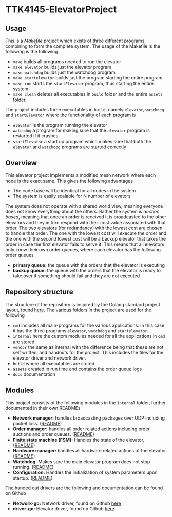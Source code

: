 # TTK4145-ElevatorProject

## Usage

This is a *Makefile* project which exists of three different programs, combining
to form the complete system. The usage of the Makefile is the following is 
the following

* `make` builds all programs needed to run the elevator
* `make elevator` builds just the elevator program
* `make watchdog` builds just the watchdog program
* `make startelevator` builds just the program starting the entire program
* `make run` starts the `startElevator` program, thus starting the entire 
system
* `make clean` deletes all executables in `build` folder and the entire `assets` 
folder.

The project includes three executables in `build`, namely `elevator`, `watchdog`
and `startElevator` where the functionality of each program is

* `elevator` is the program running the elevator
* `watchdog` a program for making sure that the `elevator` program is restarted
if it crashes
* `startElevator` a start up program which makes sure that both the `elevator`
and `watchdog` programs are started correctly

## Overview

This elevator project implements a modified mesh network where each node is 
the exact same. This gives the following advantages

* The code base will be identical for all nodes in the system
* The system is easily scalable for N number of elevators

The system does not operate with a shared world view, meaning everyone does not
know everything about the others. Rather the system is *auction based*, meaning
that once an order is received it is broadcasted to the other elevators and they
in turn respond with their cost value associated with that order. The two 
elevators (for redundancy) with the lowest cost are chosen to handle that order.
The one with the lowest cost will execute the order and the one with the second
lowest cost will be a backup elevator that takes the order in case the first 
elevator fails to serve it. This means that all elevators only know their own 
order queues, where each elevator has the following order queues

* **primary queue:** the queue with the orders that the elevator is executing
* **backup queue:** the queue with the orders that the elevator is ready to take
over if something should fail and they are not executed

## Repository structure

The structure of the repository is inspired by the Golang standard project 
layout, found [here](https://github.com/golang-standards/project-layout). The 
various folders in the project are used for the following

* `cmd` includes all main-programs for the various applications. In this case it
has the three programs `elevator`, `watchdog` and `startelevator`.
* `internal` here the custom modules needed for all the applications in `cmd` 
are stored.
* `vendor` the same as internal with the difference being that these are not 
self written, and handouts for the project. This includes the files for the 
elevator driver and network driver.
* `build` where all executables are stored
* `assets` created in run time and contains the order queue logs
* `docs` documentation

## Modules

This project consists of the following modules in the `internal` folder, further
documented in their own READMEs

* **Network manager:** handles broadcasting packages over UDP including packet 
loss. ([README](./internal/networkmanager/README.MD))
* **Order manager:** handles all order related actions including order auctions
and order queues. ([README](./internal/ordermanager/README.md))
* **Finite state machine (FSM):** Handles the state of the elevator.
([README](./internal/fsm/README.md))
* **Hardware manager:** handles all hardware related actions of the elevator.
([README](./internal/hwmanager/README.md))
* **Watchdog:** Makes sure the main elevator program does not stop running.
([README](./internal/watchdog/README.md))
* **Configuration:** Handles the initialization of system parameters upon 
startup. ([README](./internal/configuration/README.md))

The handed out drivers are the following and documentation can be found on
Github

* **Network-go:** Network driver, found on Github 
[here](https://github.com/TTK4145/Network-go)
* **driver-go:** Elevator driver, found on Github 
[here](https://github.com/TTK4145/driver-go) 

